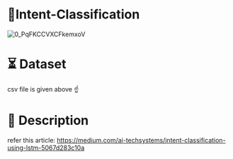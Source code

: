 # 🧐Intent-Classification

![0_PqFKCCVXCFkemxoV](https://user-images.githubusercontent.com/45726271/132161255-b933de33-b184-4117-afdd-a0c1c8e16733.gif)

# ⏳ Dataset
csv file is given above ☝️

# 📝 Description
refer this article: https://medium.com/ai-techsystems/intent-classification-using-lstm-5067d283c10a
